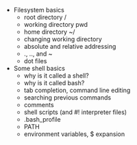 * Filesystem basics
   * root directory /
   * working directory pwd
   * home directory ~/
   * changing working directory
   * absolute and relative addressing
   * ., .., and ~
   * dot files
* Some shell basics
   * why is it called a shell?
   * why is it called bash?
   * tab completion, command line editing
   * searching previous commands
   * comments 
   * shell scripts (and #! interpreter files)
   * .bash_profile
   * PATH
   * environment variables, $ expansion
   
   